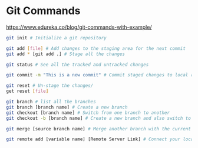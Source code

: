 # Git Commands

https://www.edureka.co/blog/git-commands-with-example/

```bash
git init # Initialize a git repository
```

```bash
git add [file] # Add changes to the staging area for the next commit
git add * [git add .] # Stage all the changes
```

```bash
git status # See all the tracked and untracked changes
```

```bash
git commit -m "This is a new commit" # Commit staged changes to local repo
```

```bash
git reset # Un-stage the changes/
get reset [file]
```

```bash
git branch # list all the branches
git branch [branch name] # Create a new branch
git checkout [branch name] # Switch from one branch to another
git checkout -b [branch name] # Create a new branch and also switch to it
```

```bash
git merge [source branch name] # Merge another branch with the current branch
```

```bash
git remote add [variable name] [Remote Server Link] # Connect your local repository to the remote server
```
